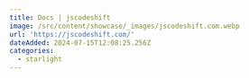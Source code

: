 ```yaml
---
title: Docs | jscodeshift
image: /src/content/showcase/_images/jscodeshift.com.webp
url: 'https://jscodeshift.com/'
dateAdded: 2024-07-15T12:08:25.256Z
categories:
  - starlight
---
```


